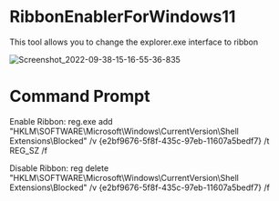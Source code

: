 # RibbonEnablerForWindows11
This tool allows you to change the explorer.exe interface to ribbon

![Screenshot_2022-09-38-15-16-55-36-835](https://user-images.githubusercontent.com/89962566/190437081-6725f0de-174a-4527-9714-dc710c8cd902.png)


# Command Prompt
Enable Ribbon: reg.exe add "HKLM\SOFTWARE\Microsoft\Windows\CurrentVersion\Shell Extensions\Blocked" /v {e2bf9676-5f8f-435c-97eb-11607a5bedf7} /t REG_SZ /f

Disable Ribbon: reg delete "HKLM\SOFTWARE\Microsoft\Windows\CurrentVersion\Shell Extensions\Blocked" /v {e2bf9676-5f8f-435c-97eb-11607a5bedf7} /f

